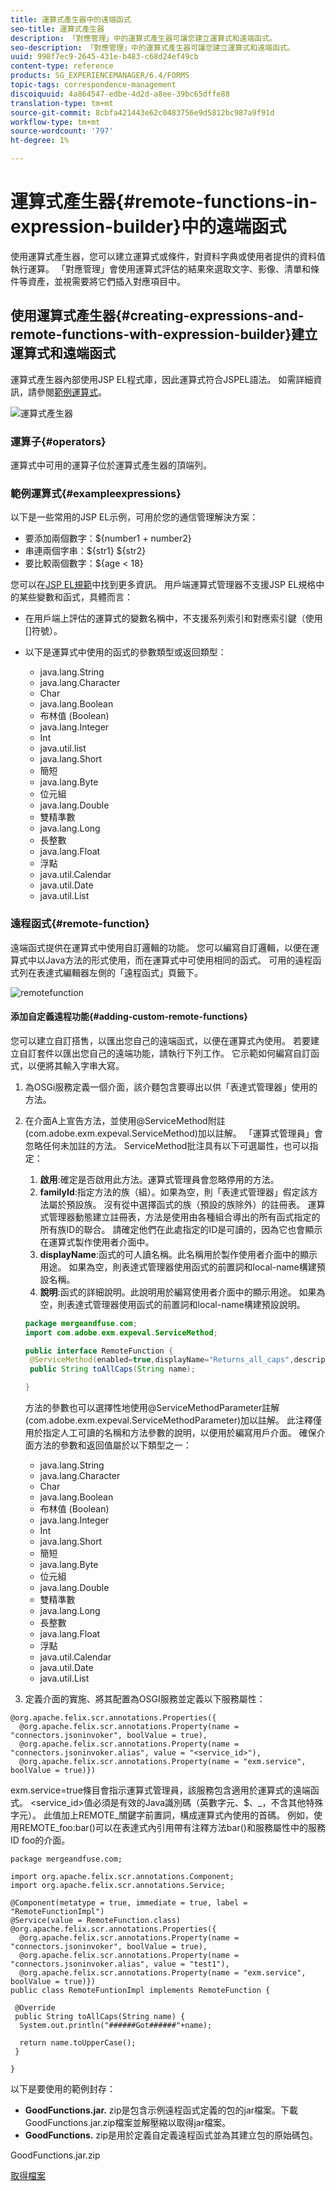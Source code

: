 ```yaml
---
title: 運算式產生器中的遠端函式
seo-title: 運算式產生器
description: 「對應管理」中的運算式產生器可讓您建立運算式和遠端函式。
seo-description: 「對應管理」中的運算式產生器可讓您建立運算式和遠端函式。
uuid: 998f7ec9-2645-431e-b483-c68d24ef49cb
content-type: reference
products: SG_EXPERIENCEMANAGER/6.4/FORMS
topic-tags: correspondence-management
discoiquuid: 4a864547-edbe-4d2d-a8ee-39bc65dffe88
translation-type: tm+mt
source-git-commit: 8cbfa421443e62c0483756e9d5812bc987a9f91d
workflow-type: tm+mt
source-wordcount: '797'
ht-degree: 1%

---
```



# 運算式產生器{#remote-functions-in-expression-builder}中的遠端函式

使用運算式產生器，您可以建立運算式或條件，對資料字典或使用者提供的資料值執行運算。 「對應管理」會使用運算式評估的結果來選取文字、影像、清單和條件等資產，並視需要將它們插入對應項目中。

## 使用運算式產生器{#creating-expressions-and-remote-functions-with-expression-builder}建立運算式和遠端函式

運算式產生器內部使用JSP EL程式庫，因此運算式符合JSPEL語法。 如需詳細資訊，請參閱[範例運算式](#exampleexpressions)。

![運算式產生器](assets/expressionbuilder.png)

### 運算子{#operators}

運算式中可用的運算子位於運算式產生器的頂端列。

### 範例運算式{#exampleexpressions}

以下是一些常用的JSP EL示例，可用於您的通信管理解決方案：

* 要添加兩個數字：${number1 + number2}
* 串連兩個字串：${str1} ${str2}
* 要比較兩個數字：${age &lt; 18}

您可以在[JSP EL規範](https://download.oracle.com/otn-pub/jcp/jsp-2.1-fr-spec-oth-JSpec/jsp-2_1-fr-spec-el.pdf)中找到更多資訊。 用戶端運算式管理器不支援JSP EL規格中的某些變數和函式，具體而言：

* 在用戶端上評估的運算式的變數名稱中，不支援系列索引和對應索引鍵（使用[]符號）。
* 以下是運算式中使用的函式的參數類型或返回類型：

   * java.lang.String
   * java.lang.Character
   * Char
   * java.lang.Boolean
   * 布林值 (Boolean)
   * java.lang.Integer
   * Int
   * java.util.list
   * java.lang.Short
   * 簡短
   * java.lang.Byte
   * 位元組
   * java.lang.Double
   * 雙精準數
   * java.lang.Long
   * 長整數
   * java.lang.Float
   * 浮點
   * java.util.Calendar
   * java.util.Date
   * java.util.List

### 遠程函式{#remote-function}

遠端函式提供在運算式中使用自訂邏輯的功能。 您可以編寫自訂邏輯，以便在運算式中以Java方法的形式使用，而在運算式中可使用相同的函式。 可用的遠程函式列在表達式編輯器左側的「遠程函式」頁籤下。

![remotefunction](assets/remotefunction.png)

#### 添加自定義遠程功能{#adding-custom-remote-functions}

您可以建立自訂搭售，以匯出您自己的遠端函式，以便在運算式內使用。 若要建立自訂套件以匯出您自己的遠端功能，請執行下列工作。 它示範如何編寫自訂函式，以便將其輸入字串大寫。

1. 為OSGi服務定義一個介面，該介麵包含要導出以供「表達式管理器」使用的方法。
1. 在介面A上宣告方法，並使用@ServiceMethod附註(com.adobe.exm.expeval.ServiceMethod)加以註解。 「運算式管理員」會忽略任何未加註的方法。 ServiceMethod批注具有以下可選屬性，也可以指定：

   1. **啟用**:確定是否啟用此方法。運算式管理員會忽略停用的方法。
   1. **familyId**:指定方法的族（組）。如果為空，則「表達式管理器」假定該方法屬於預設族。 沒有從中選擇函式的族（預設的族除外）的註冊表。 運算式管理器動態建立註冊表，方法是使用由各種組合導出的所有函式指定的所有族ID的聯合。 請確定他們在此處指定的ID是可讀的，因為它也會顯示在運算式製作使用者介面中。
   1. **displayName**:函式的可人讀名稱。此名稱用於製作使用者介面中的顯示用途。 如果為空，則表達式管理器使用函式的前置詞和local-name構建預設名稱。
   1. **說明**:函式的詳細說明。此說明用於編寫使用者介面中的顯示用途。 如果為空，則表達式管理器使用函式的前置詞和local-name構建預設說明。

   ```java
   package mergeandfuse.com;
   import com.adobe.exm.expeval.ServiceMethod;
   
   public interface RemoteFunction {
    @ServiceMethod(enabled=true,displayName="Returns_all_caps",description="Function to convert to all CAPS", familyId="remote")
    public String toAllCaps(String name);
   
   }
   ```

   方法的參數也可以選擇性地使用@ServiceMethodParameter註解(com.adobe.exm.expeval.ServiceMethodParameter)加以註解。 此注釋僅用於指定人工可讀的名稱和方法參數的說明，以便用於編寫用戶介面。 確保介面方法的參數和返回值屬於以下類型之一：

   * java.lang.String
   * java.lang.Character
   * Char
   * java.lang.Boolean
   * 布林值 (Boolean)
   * java.lang.Integer
   * Int
   * java.lang.Short
   * 簡短
   * java.lang.Byte
   * 位元組
   * java.lang.Double
   * 雙精準數
   * java.lang.Long
   * 長整數
   * java.lang.Float
   * 浮點
   * java.util.Calendar
   * java.util.Date
   * java.util.List


1. 定義介面的實施、將其配置為OSGI服務並定義以下服務屬性：

```
@org.apache.felix.scr.annotations.Properties({
  @org.apache.felix.scr.annotations.Property(name = "connectors.jsoninvoker", boolValue = true),
  @org.apache.felix.scr.annotations.Property(name = "connectors.jsoninvoker.alias", value = "<service_id>"),
  @org.apache.felix.scr.annotations.Property(name = "exm.service", boolValue = true)})
```

exm.service=true條目會指示運算式管理員，該服務包含適用於運算式的遠端函式。 &lt;service_id>值必須是有效的Java識別碼（英數字元、$、_，不含其他特殊字元）。 此值加上REMOTE_關鍵字前置詞，構成運算式內使用的首碼。 例如，使用REMOTE_foo:bar()可以在表達式內引用帶有注釋方法bar()和服務屬性中的服務ID foo的介面。

```
package mergeandfuse.com;

import org.apache.felix.scr.annotations.Component;
import org.apache.felix.scr.annotations.Service;

@Component(metatype = true, immediate = true, label = "RemoteFunctionImpl")
@Service(value = RemoteFunction.class)
@org.apache.felix.scr.annotations.Properties({
  @org.apache.felix.scr.annotations.Property(name = "connectors.jsoninvoker", boolValue = true),
  @org.apache.felix.scr.annotations.Property(name = "connectors.jsoninvoker.alias", value = "test1"),
  @org.apache.felix.scr.annotations.Property(name = "exm.service", boolValue = true)})
public class RemoteFuntionImpl implements RemoteFunction {

 @Override
 public String toAllCaps(String name) {
  System.out.println("######Got######"+name);
  
  return name.toUpperCase();
 }
 
}
```

以下是要使用的範例封存：

* **GoodFunctions.jar.** zip是包含示例遠程函式定義的包的jar檔案。下載GoodFunctions.jar.zip檔案並解壓縮以取得jar檔案。
* **GoodFunctions.** zip是用於定義自定義遠程函式並為其建立包的原始碼包。

GoodFunctions.jar.zip

[取得檔案](assets/goodfunctions.jar.zip)
